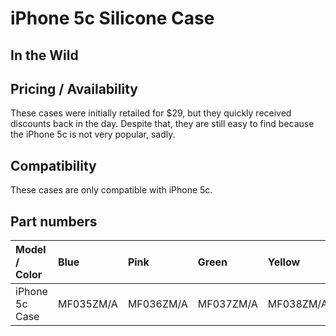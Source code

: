 # iPhone 5c Silicone Case

## In the Wild

## Pricing / Availability

These cases were initially retailed for $29, but they quickly received discounts back in the day. Despite that, they are still easy to find because the iPhone 5c is not very popular, sadly.

## Compatibility

These cases are only compatible with iPhone 5c.

## Part numbers

| Model / Color  | Blue      | Pink      | Green     | Yellow    | White     | Black     |
| :------------- | :-------- | :-------- | :-------- | :-------- | :-------- | :-------- |
| iPhone 5c Case | MF035ZM/A | MF036ZM/A | MF037ZM/A | MF038ZM/A | MF039ZM/A | MF040ZM/A |
